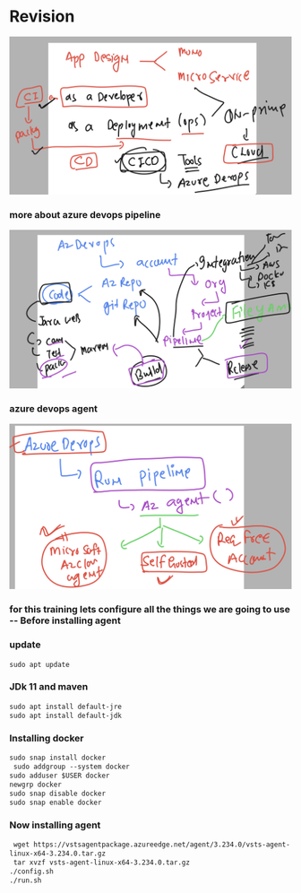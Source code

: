 # Revision 

<img src="rev.png">

### more about azure devops pipeline 

<img src="pipe1.png">

### azure devops agent 

<img src="az.png">

### for this training lets configure all the things we are going to use -- Before installing agent 

### update

```
sudo apt update
```

### JDk 11 and maven 

```
sudo apt install default-jre
sudo apt install default-jdk
```

### Installing docker 

```
sudo snap install docker
 sudo addgroup --system docker
sudo adduser $USER docker
newgrp docker
sudo snap disable docker
sudo snap enable docker
```

### Now installing agent 

```
 wget https://vstsagentpackage.azureedge.net/agent/3.234.0/vsts-agent-linux-x64-3.234.0.tar.gz
 tar xvzf vsts-agent-linux-x64-3.234.0.tar.gz
./config.sh
./run.sh 
```

